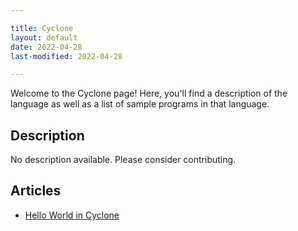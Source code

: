 ```yaml
---

title: Cyclone
layout: default
date: 2022-04-28
last-modified: 2022-04-28

---
```


Welcome to the Cyclone page! Here, you'll find a description of the language as well as a list of sample programs in that language.

## Description

No description available. Please consider contributing.

## Articles

- [Hello World in Cyclone](https://sampleprograms.io/projects/hello-world/cyclone)
